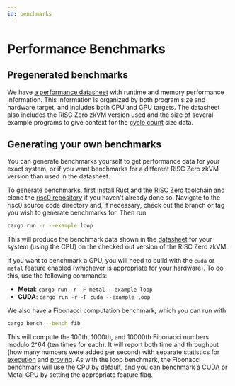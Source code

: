 ```yaml
---
id: benchmarks
---
```


# Performance Benchmarks

## Pregenerated benchmarks

We have [a performance datasheet][datasheet] with runtime and memory performance information.
This information is organized by both program size and hardware target, and includes both CPU and GPU targets.
The datasheet also includes the RISC Zero zkVM version used and the size of several example programs to give context for the [cycle count] size data.

## Generating your own benchmarks

You can generate benchmarks yourself to get performance data for your exact system, or if you want benchmarks for a different RISC Zero zkVM version than used in the datasheet.

To generate benchmarks, first [install Rust and the RISC Zero toolchain][install-toolchain] and clone the [risc0 repository] if you haven't already done so.
Navigate to the risc0 source code directory and, if necessary, check out the branch or tag you wish to generate benchmarks for.
Then run

```bash
cargo run -r --example loop
```

This will produce the benchmark data shown in the [datasheet] for your system (using the CPU) on the checked out version of the RISC Zero zkVM.

If you want to benchmark a GPU, you will need to build with the `cuda` or `metal` feature enabled (whichever is appropriate for your hardware).
To do this, use the following commands:

- **Metal**: `cargo run -r -F metal --example loop`
- **CUDA**: `cargo run -r -F cuda --example loop`

We also have a Fibonacci computation benchmark, which you can run with

```bash
cargo bench --bench fib
```

This will compute the 100th, 1000th, and 10000th Fibonacci numbers modulo 2^64 (ten times for each).
It will report both time and throughput (how many numbers were added per second) with separate statistics for [execution] and [proving].
As with the loop benchmark, the Fibonacci benchmark will use the CPU by default, and you can benchmark a CUDA or Metal GPU by setting the appropriate feature flag.

[cycle count]: /terminology#clock-cycles
[datasheet]: https://dev.risczero.com/datasheet.pdf
[execution]: /terminology#execute
[install-toolchain]: ./install.md
[proving]: /terminology#prover
[risc0 repository]: https://github.com/risc0/risc0
